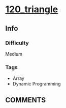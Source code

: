# [120_triangle](https://leetcode.com/problems/triangle)

## Info

### Difficulty

Medium

### Tags

- Array
- Dynamic Programming

## __COMMENTS__

> 
